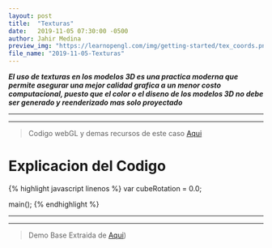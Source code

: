 ```yaml
---
layout: post
title:  "Texturas"
date:   2019-11-05 07:30:00 -0500
author: Jahir Medina
preview_img: "https://learnopengl.com/img/getting-started/tex_coords.png"
file_name: "2019-11-05-Texturas"
---
```


___El uso de texturas en los modelos 3D es una practica moderna que permite asegurar una mejor calidad grafica a un menor costo computacional, puesto que el color o el diseno de los modelos 3D no debe ser generado y reenderizado mas solo proyectado___

---
---

> Codigo webGL y demas recursos de este caso <a href="https://github.com/{{ site.github_username }}/{{ site.repo_name }}/tree/master/assets/post_assets/{{ page.file_name }}/" target="_blank">Aqui</a>



# Explicacion del Codigo



{% highlight javascript linenos %}
var cubeRotation = 0.0;

main();
{% endhighlight %}

---
---

> Demo Base Extraida de [Aqui](https://developer.mozilla.org/en-US/docs/Web/API/WebGL_API/Tutorial/Using_textures_in_WebGL))
